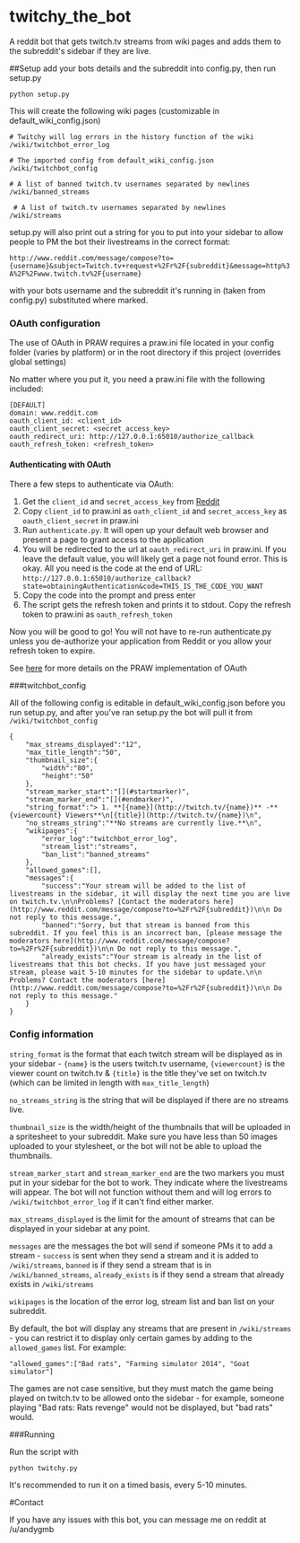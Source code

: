 twitchy_the_bot
===============

A reddit bot that gets twitch.tv streams from wiki pages and adds them to the subreddit's sidebar if they are live. 

##Setup
add your bots details and the subreddit into config.py, then run setup.py

    python setup.py

This will create the following wiki pages (customizable in default_wiki_config.json)
    
    # Twitchy will log errors in the history function of the wiki
    /wiki/twitchbot_error_log 

    # The imported config from default_wiki_config.json
    /wiki/twitchbot_config 

    # A list of banned twitch.tv usernames separated by newlines
    /wiki/banned_streams 

     # A list of twitch.tv usernames separated by newlines
    /wiki/streams

setup.py will also print out a string for you to put into your sidebar to allow people to PM the bot their livestreams in the correct format:

`http://www.reddit.com/message/compose?to={username}&subject=Twitch.tv+request+%2Fr%2F{subreddit}&message=http%3A%2F%2Fwww.twitch.tv%2F{username}`

with your bots username and the subreddit it's running in (taken from config.py) substituted where marked.

### OAuth configuration
The use of OAuth in PRAW requires a praw.ini file located in your config folder (varies by platform) or in the root directory if this project (overrides global settings)

No matter where you put it, you need a praw.ini file with the following included:
```
[DEFAULT]
domain: www.reddit.com
oauth_client_id: <client_id>
oauth_client_secret: <secret_access_key>
oauth_redirect_uri: http://127.0.0.1:65010/authorize_callback
oauth_refresh_token: <refresh_token>
```
#### Authenticating with OAuth

There a few steps to authenticate via OAuth:
1. Get the `client_id` and `secret_access_key` from [Reddit](https://www.reddit.com/prefs/apps/)
2. Copy `client_id` to praw.ini as `oath_client_id` and `secret_access_key` as `oauth_client_secret` in praw.ini
3. Run `authenticate.py`. It will open up your default web browser and present a page to grant access to the application
4. You will be redirected to the url at `oauth_redirect_uri` in praw.ini. If you leave the default value, you will likely get a page not found error. This is okay. All you need is the code at the end of URL: `http://127.0.0.1:65010/authorize_callback?state=obtainingAuthentication&code=THIS_IS_THE_CODE_YOU_WANT`
5. Copy the code into the prompt and press enter
6. The script gets the refresh token and prints it to stdout. Copy the refresh token to praw.ini as `oauth_refresh_token`

Now you will be good to go! You will not have to re-run authenticate.py unless you de-authorize your application from Reddit or you allow your refresh token to expire.

See [here](http://praw.readthedocs.org/en/latest/pages/oauth.html) for more details on the PRAW implementation of OAuth


###twitchbot_config

All of the following config is editable in default_wiki_config.json before you run setup.py, and after you've ran setup.py the bot will pull it from `/wiki/twitchbot_config`

    {
        "max_streams_displayed":"12",
        "max_title_length":"50",
        "thumbnail_size":{
            "width":"80",
            "height":"50"
        },
        "stream_marker_start":"[](#startmarker)",
        "stream_marker_end":"[](#endmarker)",
        "string_format":"> 1. **[{name}](http://twitch.tv/{name})** -**{viewercount} Viewers**\n[{title}](http://twitch.tv/{name})\n",
        "no_streams_string":"**No streams are currently live.**\n",
        "wikipages":{
            "error_log":"twitchbot_error_log",
            "stream_list":"streams",
            "ban_list":"banned_streams"
        },
        "allowed_games":[],
        "messages":{
            "success":"Your stream will be added to the list of livestreams in the sidebar, it will display the next time you are live on twitch.tv.\n\nProblems? [Contact the moderators here](http://www.reddit.com/message/compose?to=%2Fr%2F{subreddit})\n\n Do not reply to this message.",
            "banned":"Sorry, but that stream is banned from this subreddit. If you feel this is an incorrect ban, [please message the moderators here](http://www.reddit.com/message/compose?to=%2Fr%2F{subreddit})\n\n Do not reply to this message.",
            "already_exists":"Your stream is already in the list of livestreams that this bot checks. If you have just messaged your stream, please wait 5-10 minutes for the sidebar to update.\n\n Problems? Contact the moderators [here](http://www.reddit.com/message/compose?to=%2Fr%2F{subreddit})\n\n Do not reply to this message."
        }
    }

### Config information

`string_format` is the format that each twitch stream will be displayed as in your sidebar - `{name}` is the users twitch.tv username, `{viewercount}` is the viewer count on twitch.tv & `{title}` is the title they've set on twitch.tv (which can be limited in length with `max_title_length`)

`no_streams_string` is the string that will be displayed if there are no streams live. 

`thumbnail_size` is the width/height of the thumbnails that will be uploaded in a spritesheet to your subreddit. Make sure you have less than 50 images uploaded to your stylesheet, or the bot will not be able to upload the thumbnails.

`stream_marker_start` and `stream_marker_end` are the two markers you must put in your sidebar for the bot to work. They indicate where the livestreams will appear. The bot will not function without them and will log errors to `/wiki/twitchbot_error_log` if it can't find either marker.

`max_streams_displayed` is the limit for the amount of streams that can be displayed in your sidebar at any point.

`messages` are the messages the bot will send if someone PMs it to add a stream - `success` is sent when they send a stream and it is added to `/wiki/streams`, `banned` is if they send a stream that is in `/wiki/banned_streams`, `already_exists` is if they send a stream that already exists in `/wiki/streams`

`wikipages` is the location of the error log, stream list and ban list on your subreddit.

By default, the bot will display any streams that are present in `/wiki/streams` - you can restrict it to display only certain games by adding to the `allowed_games` list. For example:

    "allowed_games":["Bad rats", "Farming simulator 2014", "Goat simulator"]

The games are not case sensitive, but they must match the game being played on twitch.tv to be allowed onto the sidebar - for example, someone playing "Bad rats: Rats revenge" would not be displayed, but "bad rats" would. 


###Running

Run the script with 

    python twitchy.py

It's recommended to run it on a timed basis, every 5-10 minutes.

#Contact 

If you have any issues with this bot, you can message me on reddit at /u/andygmb